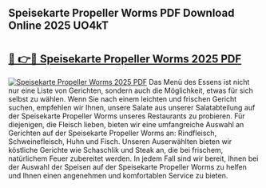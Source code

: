 ## Speisekarte Propeller Worms PDF Download Online 2025 UO4kT

# <h2><a href="http://gc622c.nevu.top/?p=Speisekarte+Propeller+Worms">🔗 👉🔴 Speisekarte Propeller Worms 2025 PDF</a></h2>

[![Speisekarte Propeller Worms 2025 PDF](https://i.imgur.com/dBaPXMq.png)](http://gc622c.nevu.top/?p=Speisekarte+Propeller+Worms)
Das Menü des Essens ist nicht nur eine Liste von Gerichten, sondern auch die Möglichkeit, etwas für sich selbst zu wählen. Wenn Sie nach einem leichten und frischen Gericht suchen, empfehlen wir Ihnen, unsere Salate aus unserer Salatabteilung auf der Speisekarte Propeller Worms unseres Restaurants zu probieren. Für diejenigen, die Fleisch lieben, bieten wir eine umfangreiche Auswahl an Gerichten auf der Speisekarte Propeller Worms an: Rindfleisch, Schweinefleisch, Huhn und Fisch. Unseren Auserwählten bieten wir köstliche Gerichte wie Schaschlik und Steak an, die bei frischem, natürlichem Feuer zubereitet werden. In jedem Fall sind wir bereit, Ihnen bei der Auswahl der Speisen auf der Speisekarte Propeller Worms zu helfen und Ihnen einen angenehmen und komfortablen Service zu bieten.
